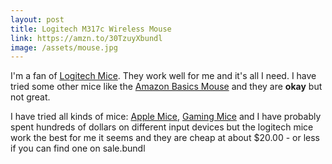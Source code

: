 ```yaml
---
layout: post
title: Logitech M317c Wireless Mouse
link: https://amzn.to/30TzuyXbundl
image: /assets/mouse.jpg
---
```



I'm a fan of [Logitech Mice](https://amzn.to/30TzuyX). They work well for me and it's all I need. I have tried some other mice like the [Amazon Basics Mouse](https://amzn.to/30UW6yY) and they are **okay** but not great.

I have tried all kinds of mice: [Apple Mice](https://amzn.to/2CuM52o), [Gaming Mice](https://amzn.to/31T7gE1) and I have probably spent hundreds of dollars on different input devices but the logitech mice work the best for me it seems and they are cheap at about $20.00 - or less if you can find one on sale.bundl